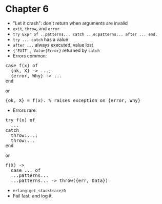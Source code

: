 Chapter 6
=========

* "Let it crash": don't return when arguments are invalid
* `exit`, `throw`, and `error`
* `try Expr of ..patterns... catch ...e:patterns... after ... end.`
* `try ... catch` has a value
* `after ...` always executed, value lost
* `{'EXIT', Value|Error}` returned by `catch`
* Errors common:
<pre>
case f(x) of
  {ok, X} -> ...;
  {error, Why} -> ...
end
</pre>
or
<pre>
{ok, X} = f(x). % raises exception on {error, Why}
</pre>
* Errors rare:
<pre>
try f(x) of
  ...
catch
  throw:...;
  throw:...
end
</pre>
or 
<pre>
f(X) ->
  case ... of
  ...patterns...
  ...patterns... -> throw({err, Data})
</pre>
* `erlang:get_stacktrace/0`
* Fail fast, and log it.
